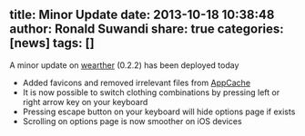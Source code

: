 title: Minor Update
date: 2013-10-18 10:38:48
author: Ronald Suwandi
share: true
categories: [news]
tags: []
---
A minor update on [wearther](http://wearther.cc) (0.2.2) has been deployed today

* Added favicons and removed irrelevant files from [AppCache](https://developer.mozilla.org/en/docs/HTML/Using_the_application_cache)
* It is now possible to switch clothing combinations by pressing left or right arrow key on your keyboard
* Pressing escape button on your keyboard will hide options page if exists
* Scrolling on options page is now smoother on iOS devices

